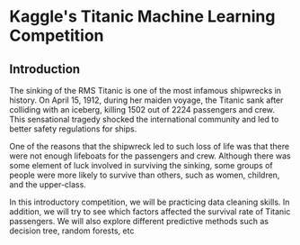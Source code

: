 # Kaggle's Titanic Machine Learning Competition

## Introduction 
The sinking of the RMS Titanic is one of the most infamous shipwrecks in history.  On April 15, 1912, during her maiden voyage, the Titanic sank after colliding with an iceberg, killing 1502 out of 2224 passengers and crew. This sensational tragedy shocked the international community and led to better safety regulations for ships.

One of the reasons that the shipwreck led to such loss of life was that there were not enough lifeboats for the passengers and crew. Although there was some element of luck involved in surviving the sinking, some groups of people were more likely to survive than others, such as women, children, and the upper-class.

In this introductory competition, we will be practicing data cleaning skills. In addition, we will try to see which factors affected the survival rate of Titanic passengers. 
We will also explore different predictive methods such as decision tree, random forests, etc
